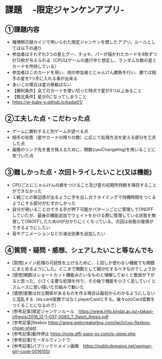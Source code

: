 # 課題　 -限定ジャンケンアプリ-

## ①課題内容
- 賭博黙示録カイジで用いられた限定ジャンケンを模したアプリ。ルールとしては以下の通り
- 参加者はそれぞれ3つの星とグー、チョキ、パーが描かれたカードを4枚ずつ計12枚が与えられる（CPUはゲームの進行中と想定し、ランダムな数の星とカードを所持している）
- 参加者はこのカードを用い、他の参加者とじゃんけん勝負を行い、勝てば相手の星を1つ手に入れる事が出来る
- あいこの場合は星の移動はない
- 【勝利条件】全てのカードを使い切った時点で星が3つ以上あること
- 【敗北条件】星が0になってしまうこと
- https://w-baby-y.github.io/kadai01/

## ②工夫した点・こだわった点
- ゲームに勝利すると別ゲームが遊べる点
- 相手の状態（星やカードの残りの数）に応じて処理方法を変える部分を工夫した点
- 画像のリンク先を書き換えるために、関数(cpuChangeImg)を用いることに気づいた点

## ③難しかった点・次回トライしたいこと(又は機能)
- CPUごとにじゃんけんの癖をつけること及び星の初期所持数を保存することができなかった
- １戦ごとの緊迫感が出るように手を出し合うタイミングで待機時間をつくるようにする部分がむずかしかった
- 自分が用いることのできる手が押下可能かパターンごとに管理してONOFFしていたが、最後の機能追加でウェイトをかける際に管理している状態を無視してONOFFしたためUIが分かりにくくなっている。次回は状態の復帰ができるようにしたい
- 音やアニメーションなどの演出効果を追加したい

## ④質問・疑問・感想、シェアしたいこと等なんでも
- [質問]メイン処理の可読性を上げるために、１回しか使わない機能でも関数にまとめるようにした。どこまで関数として細分化するべきなのでしょうか
- [感想]関数はショートカット機能みたいなものと理解しておくと敷居が下がると思った。小さく主要な処理を作り、その後で機能を小さく足していくとスムーズに思い描いた仕組みで動いた
- [感想]変数は対立関係があるものを作る場合は最初からわかるようにしないと混乱する（ex.card変数ではなくplayerCardとする。後々cpuCard変数をつくることになるので）
- [参考記事]限定ジャンケンルール　https://www.info.kindai.ac.jp/~takasi-i/thesis/2016_12-1-037-0083_T_Satoh_thesis.pdf
- [参考記事]flexbox https://www.webcreatorbox.com/tech/css-flexbox-cheat-sheet
- [参考記事]動作停止 https://note.affi-sapo-sv.com/js-sleep.php
- [参考記事]モーダルウィンドウ
- [参考記事]パブリックドメイン画像　https://publicdomainq.net/woman-girl-cook-0016150/

